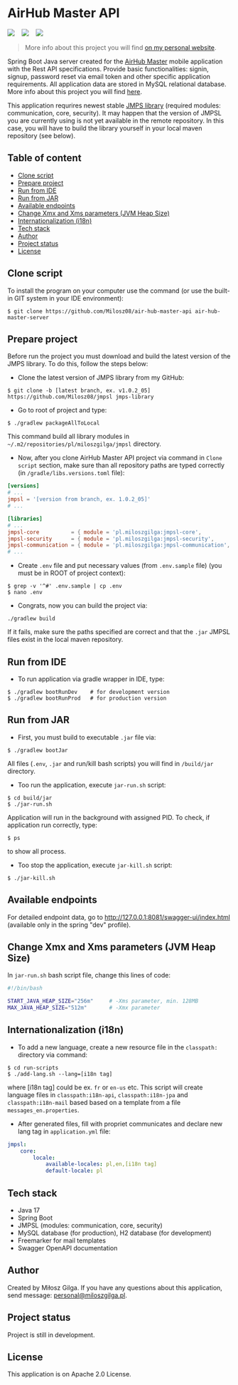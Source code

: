 # AirHub Master API

![](https://img.shields.io/badge/Made%20in-Java%20%2017-1abc9c.svg)
&nbsp;&nbsp;
![](https://img.shields.io/badge/Made%20with-Spring%20Boot%203.0.6-green.svg)
&nbsp;&nbsp;
![](https://img.shields.io/badge/Build%20with-Gradle%207.6.1-brown.svg)
&nbsp;&nbsp;
<br>
> More info about this project you will find [on my personal website](https://miloszgilga.pl/project/air-hub-master-api).

Spring Boot Java server created for the [AirHub Master](https://github.com/Lettulouz/AirHubMaster) mobile application with 
the Rest API specifications. Provide basic functionalities: signin, signup, password reset via email token and other 
specific application requirements. All application data are stored in MySQL relational database. More info about this 
project you will find [here](https://github.com/Lettulouz/AirHubMaster).

This application requrires newest stable [JMPS library](https://github.com/Milosz08/jmpsl) (required modules: communication,
core, security). It may happen that the version of JMPSL you are currently using is not yet available in the remote repository.
In this case, you will have to build the library yourself in your local maven repository (see below).

## Table of content
* [Clone script](#clone-script)
* [Prepare project](#prepare-project)
* [Run from IDE](#run-from-ide)
* [Run from JAR](#run-from-jar)
* [Available endpoints](#available-endpoints)
* [Change Xmx and Xms parameters (JVM Heap Size)](#change-xmx-and-xms-parameters)
* [Internationalization (i18n)](#internationalization-i18n)
* [Tech stack](#tech-stack)
* [Author](#author)
* [Project status](#project-status)
* [License](#license)

<a name="clone-script"></a>
## Clone script
To install the program on your computer use the command (or use the built-in GIT system in your IDE environment):
```
$ git clone https://github.com/Milosz08/air-hub-master-api air-hub-master-server
```
<a name="prepare-project"></a>
## Prepare project
Before run the project you must download and build the latest version of the JMPS library. To do this, follow the steps below:
* Clone the latest version of JMPS library from my GitHub:
```
$ git clone -b [latest branch, ex. v1.0.2_05] https://github.com/Milosz08/jmpsl jmps-library
```
* Go to root of project and type:
```
$ ./gradlew packageAllToLocal
```
This command build all library modules in `~/.m2/repositories/pl/miloszgilga/jmpsl` directory.
* Now, after you clone AirHub Master API project via command in `Clone script` section, make sure than all repository
paths are typed correctly (in `/gradle/libs.versions.toml` file):
```toml
[versions]
# ...
jmpsl = '[version from branch, ex. 1.0.2_05]'
# ...

[libraries]
# ...
jmpsl-core          = { module = 'pl.miloszgilga:jmpsl-core',           version.ref = 'jmpsl' }
jmpsl-security      = { module = 'pl.miloszgilga:jmpsl-security',       version.ref = 'jmpsl' }
jmpsl-communication = { module = 'pl.miloszgilga:jmpsl-communication',  version.ref = 'jmpsl' }
# ...
```
* Create `.env` file and put necessary values (from `.env.sample` file) (you must be in ROOT of project context):
```
$ grep -v '^#' .env.sample | cp .env
$ nano .env
```
* Congrats, now you can build the project via:
```
./gradlew build
```
If it fails, make sure the paths specified are correct and that the `.jar` JMPSL files exist in the local maven repository.

<a name="run-from-ide"></a>
## Run from IDE
* To run application via gradle wrapper in IDE, type:
```
$ ./gradlew bootRunDev    # for development version
$ ./gradlew bootRunProd   # for production version
```

<a name="run-from-jar"></a>
## Run from JAR
* First, you must build to executable `.jar` file via:
```
$ ./gradlew bootJar
```
All files (`.env`, `.jar` and run/kill bash scripts) you will find in `/build/jar` directory.
* Too run the application, execute `jar-run.sh` script:
```
$ cd build/jar
$ ./jar-run.sh
```
Application will run in the background with assigned PID. To check, if application run correctly, type:
```
$ ps
```
to show all process.
* Too stop the application, execute `jar-kill.sh` script:
```
$ ./jar-kill.sh
```

<a name="available-endpoints"></a>
## Available endpoints
For detailed endpoint data, go to http://127.0.0.1:8081/swagger-ui/index.html (available only in the spring "dev" profile).

<a name="change-xmx-and-xms-parameters"></a>
## Change Xmx and Xms parameters (JVM Heap Size)
In `jar-run.sh` bash script file, change this lines of code:
```bash
#!/bin/bash

START_JAVA_HEAP_SIZE="256m"     # -Xms parameter, min. 128MB
MAX_JAVA_HEAP_SIZE="512m"       # -Xmx parameter
```

<a name="internationalization-i18n"></a>
## Internationalization (i18n)
* To add a new language, create a new resource file in the `classpath:` directory via command:
```
$ cd run-scripts
$ ./add-lang.sh --lang=[i18n tag]
```
where [i18n tag] could be ex. `fr` or `en-us` etc. This script will create language files in `classpath:i18n-api`,
`classpath:i18n-jpa` and `classpath:i18n-mail` based based on a template from a file `messages_en.properties`.
* After generated files, fill with propriet communicates and declare new lang tag in `application.yml` file:
```yml
jmpsl:
    core:
        locale:
            available-locales: pl,en,[i18n tag]
            default-locale: pl
```

<a name="tech-stack"></a>
## Tech stack
* Java 17
* Spring Boot
* JMPSL (modules: communication, core, security)
* MySQL database (for production), H2 database (for development)
* Freemarker for mail templates
* Swagger OpenAPI documentation

<a name="author"></a>
## Author
Created by Miłosz Gilga. If you have any questions about this application, send message: [personal@miloszgilga.pl](mailto:personal@miloszgilga.pl).

<a name="project-status"></a>
## Project status
Project is still in development.

<a name="license"></a>
## License
This application is on Apache 2.0 License.

